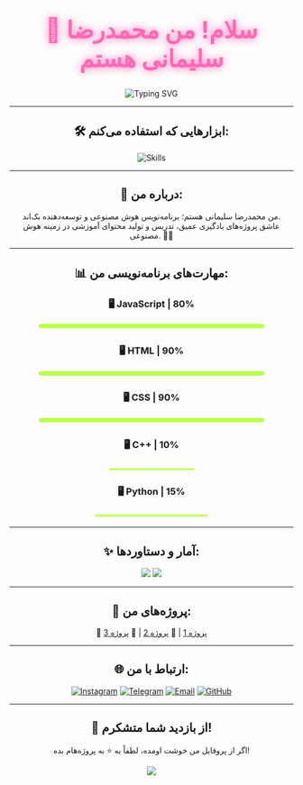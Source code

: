 <!-- تایپینگ انیمیشن خوش‌آمدگویی -->
<div align="center">
  <h1 style="font-size: 3em; color: #FF69B4; text-shadow: 0 0 15px #FF69B4;">👋 سلام! من محمدرضا سلیمانی هستم</h1>
  <img src="https://readme-typing-svg.demolab.com?font=Fira+Code&weight=600&size=28&duration=3000&pause=500&color=36BCF7&background=FFFFFF00&center=true&vCenter=true&multiline=true&width=1000&height=80&lines=برنامه‌نویس+هوش+مصنوعی+%7C+دانشجوی+IT;به+پروفایل+من+خوش+آمدید!+💻🚀" alt="Typing SVG" />
</div>

---

<!-- ابزارها و تکنولوژی‌ها -->
<h2 align="center">🛠️ ابزارهایی که استفاده می‌کنم:</h2>
<div align="center">
  <img src="https://skillicons.dev/icons?i=html,css,js,react,redux,tailwind,ts,nodejs,python,django,flask,figma,github&theme=light" alt="Skills" />
</div>

---

<!-- درباره من -->
<h2 align="center">🎯 درباره من:</h2>
<p align="center">
  من محمدرضا سلیمانی هستم؛ برنامه‌نویس هوش مصنوعی و توسعه‌دهنده بک‌اند. <br>
  عاشق پروژه‌های یادگیری عمیق، تدریس و تولید محتوای آموزشی در زمینه هوش مصنوعی. 🤖✨
</p>

---

<!-- مهارت‌های برنامه‌نویسی به صورت متن و نمودار -->
<h2 align="center">📊 مهارت‌های برنامه‌نویسی من:</h2>

<div align="center">
  <h3>🖥️ JavaScript | 80%</h3>
  <img width="400px" src="https://github.com/sabzlearn-ir/sabzlearn-ir/blob/main/bar.png?raw=true" />
  
  <h3>🖥️ HTML | 90%</h3>
  <img width="400px" src="https://github.com/sabzlearn-ir/sabzlearn-ir/blob/main/bar.png?raw=true" />
  
  <h3>🖥️ CSS | 90%</h3>
  <img width="400px" src="https://github.com/sabzlearn-ir/sabzlearn-ir/blob/main/bar.png?raw=true" />
  
  <h3>🖥️ C++ | 10%</h3>
  <img width="150px" src="https://github.com/sabzlearn-ir/sabzlearn-ir/blob/main/bar.png?raw=true" />
  
  <h3>🖥️ Python | 15%</h3>
  <img width="200px" src="https://github.com/sabzlearn-ir/sabzlearn-ir/blob/main/bar.png?raw=true" />
</div>

---

<!-- آمار گیت‌هاب -->
<h2 align="center">✨ آمار و دستاوردها:</h2>
<div align="center">
  <img src="https://github-readme-stats.vercel.app/api?username=MohammadrezaSolimani&show_icons=true&theme=radical&count_private=true" width="48%" />
  <img src="https://streak-stats.demolab.com?user=MohammadrezaSolimani&theme=radical&hide_border=true" width="48%" />
</div>

---

<!-- پروژه‌های من -->
<h2 align="center">🚀 پروژه‌های من:</h2>
<p align="center">🔗 <a href="https://github.com/MohammadrezaSolimani/Project1">پروژه 1</a> | 🔗 <a href="https://github.com/MohammadrezaSolimani/Project2">پروژه 2</a> | 🔗 <a href="https://github.com/MohammadrezaSolimani/Project3">پروژه 3</a></p>

---

<!-- شبکه‌های اجتماعی -->
<h2 align="center">🌐 ارتباط با من:</h2>
<p align="center">
  <a href="https://instagram.com/soleimani_mamadreza"><img src="https://img.icons8.com/color/48/000000/instagram-new--v1.png" alt="Instagram" /></a>
  <a href="https://t.me/Solimani_reza"><img src="https://img.icons8.com/color/48/000000/telegram-app--v1.png" alt="Telegram" /></a>
  <a href="mailto:mohamadrezasoelymani53@gmail.com"><img src="https://img.icons8.com/color/48/000000/gmail-new.png" alt="Email" /></a>
  <a href="https://github.com/MohammadrezaSolimani"><img src="https://img.icons8.com/color/48/000000/github--v1.png" alt="GitHub" /></a>
</p>

---

<!-- پیام پایانی -->
<h2 align="center">🎉 از بازدید شما متشکرم!</h2>
<p align="center">اگر از پروفایل من خوشت اومده، لطفاً یه ⭐ به پروژه‌هام بده!</p>
<div align="center">
  <img src="https://media.giphy.com/media/hvRJCLFzcasrR4ia7z/giphy.gif" width="50" />
</div>
